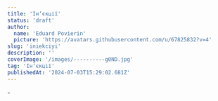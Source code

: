 ```yaml
---
title: 'Інʼєкції'
status: 'draft'
author:
  name: 'Eduard Povierin'
  picture: 'https://avatars.githubusercontent.com/u/67825832?v=4'
slug: 'iniekciyi'
description: ''
coverImage: '/images/----------g0ND.jpg'
tag: 'Інʼєкції'
publishedAt: '2024-07-03T15:29:02.681Z'
---
```


\-